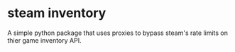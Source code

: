 # steam inventory
 A simple python package that uses proxies to bypass steam's rate limits on thier game inventory API.
